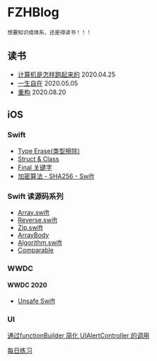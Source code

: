 # FZHBlog

`想要知识成体系，还是得读书！！！`

## 读书
* [计算机是怎样跑起来的](https://github.com/fengzhihao123/FZHBlog/blob/master/ReadBookNote/%E8%AE%A1%E7%AE%97%E6%9C%BA%E6%98%AF%E6%80%8E%E6%A0%B7%E8%B7%91%E8%B5%B7%E6%9D%A5%E7%9A%84.md) 2020.04.25
* [一生自在](https://github.com/fengzhihao123/FZHBlog/blob/master/ReadBookNote/一生自在.md) 2020.05.05
* [重构](https://github.com/fengzhihao123/FZHBlog/blob/master/ReadBookNote/重构.md) 2020.08.20

## iOS
### Swift
* [Type Erase(类型擦除)]()
* [Struct & Class]()
* [Final 关键字](https://github.com/fengzhihao123/FZHBlog/blob/master/iOS/Swift/final%20关键字的理解.md)
* [加密算法 - SHA256 - Swift](https://github.com/fengzhihao123/FZHBlog/blob/master/iOS/Swift/SHA256-Swift.md)

### Swift 读源码系列
* [Array.swift](https://github.com/fengzhihao123/FZHBlog/blob/master/iOS/Swift/%E8%AF%BBSwift%E6%BA%90%E7%A0%81%E7%B3%BB%E5%88%97/%E8%AF%BB%20Swift%20%E6%BA%90%E7%A0%81%E7%B3%BB%E5%88%97%20-%20Array.md) 
* [Reverse.swift](https://github.com/fengzhihao123/FZHBlog/blob/master/iOS/Swift/读Swift源码系列/读Swift源码系列%20-%20Reverse.md)
* [Zip.swift](https://github.com/fengzhihao123/FZHBlog/blob/master/iOS/Swift/读Swift源码系列/读Swift源码系列%20-%20Zip.md)
* [ArrayBody](https://github.com/fengzhihao123/FZHBlog/blob/master/iOS/Swift/读Swift源码系列/读%20Swift%20源码系列%20-%20ArrayBody.md)
* [Algorithm.swift](https://github.com/fengzhihao123/FZHBlog/blob/master/iOS/Swift/读Swift源码系列/读%20Swift%20源码系列%20-%20Algorithm.md)
* [Comparable](https://github.com/fengzhihao123/FZHBlog/blob/master/iOS/Swift/读Swift源码系列/读Swift源码系列%20-%20Comparable.md)

### WWDC
#### WWDC 2020
* [Unsafe Swift](https://github.com/fengzhihao123/FZHBlog/blob/master/iOS/WWDC/WWDC2020/unsafe_swift.md)

### UI
[通过functionBuilder 简化 UIAlertController 的调用](https://github.com/fengzhihao123/FZHBlog/blob/master/iOS/UI/通过functionBuilder%20简化%20UIAlertController%20的调用.md)


[每日练习](https://github.com/fengzhihao123/FZHBlog/blob/master/DataStructureAlgorithm/每日算法练习.md)
